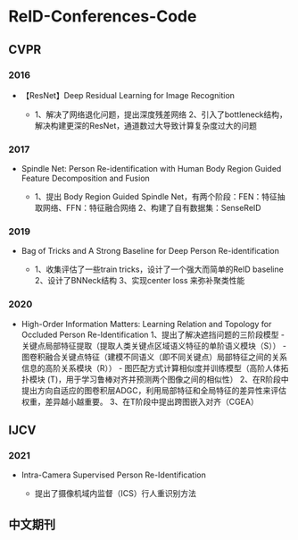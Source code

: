 # ReID-Conferences-Code

## CVPR

### 2016

- 【ResNet】Deep Residual Learning for Image Recognition

	- 1、解决了网络退化问题，提出深度残差网络
2、引入了bottleneck结构，解决构建更深的ResNet，通道数过大导致计算复杂度过大的问题

### 2017

- Spindle Net: Person Re-identification with Human Body Region Guided Feature Decomposition and Fusion

	- 1、提出 Body Region Guided Spindle Net，有两个阶段：FEN：特征抽取网络、FFN：特征融合网络
2、构建了自有数据集：SenseReID

### 2019

- Bag of Tricks and A Strong Baseline for Deep Person Re-identification

	- 1、收集评估了一些train tricks，设计了一个强大而简单的ReID baseline
2、设计了BNNeck结构
3、实现center loss 来弥补聚类性能

### 2020

- High-Order Information Matters: Learning Relation and Topology for Occluded Person Re-Identification
1、提出了解决遮挡问题的三阶段模型
       - 关键点局部特征提取（提取人类关键点区域语义特征的单阶语义模块（S））
       - 图卷积融合关键点特征（建模不同语义（即不同关键点）局部特征之间的关系信息的高阶关系模块（R））
       - 图匹配方式计算相似度并训练模型（高阶人体拓扑模块 (T)，用于学习鲁棒对齐并预测两个图像之间的相似性）
2、在R阶段中提出方向自适应的图卷积层ADGC，利用局部特征和全局特征的差异性来评估权重，差异越小越重要。
3、在T阶段中提出跨图嵌入对齐（CGEA）

## IJCV

### 2021

- Intra-Camera Supervised Person Re-Identification

	- 提出了摄像机域内监督（ICS）行人重识别方法


## 中文期刊

